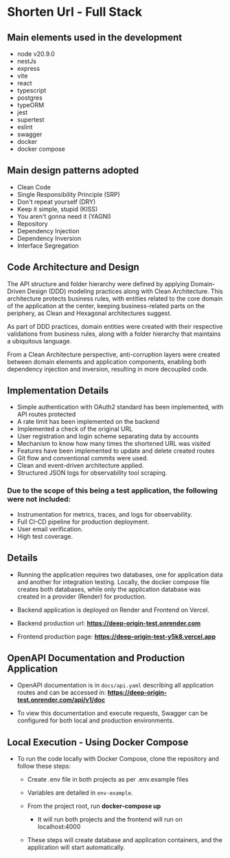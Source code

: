 # Shorten Url - Full Stack

## Main elements used in the development

- node v20.9.0
- nestJs
- express
- vite
- react
- typescript
- postgres
- typeORM
- jest
- supertest
- eslint
- swagger
- docker
- docker compose

## Main design patterns adopted

- Clean Code
- Single Responsibility Principle (SRP)
- Don't repeat yourself (DRY)
- Keep it simple, stupid (KISS)
- You aren't gonna need it (YAGNI)
- Repository
- Dependency Injection
- Dependency Inversion
- Interface Segregation

## Code Architecture and Design

The API structure and folder hierarchy were defined by applying Domain-Driven Design (DDD) modeling practices along with Clean Architecture. This architecture protects business rules, with entities related to the core domain of the application at the center, keeping business-related parts on the periphery, as Clean and Hexagonal architectures suggest.

As part of DDD practices, domain entities were created with their respective validations from business rules, along with a folder hierarchy that maintains a ubiquitous language.

From a Clean Architecture perspective, anti-corruption layers were created between domain elements and application components, enabling both dependency injection and inversion, resulting in more decoupled code.

## Implementation Details

- Simple authentication with OAuth2 standard has been implemented, with API routes protected
- A rate limit has been implemented on the backend
- Implemented a check of the original URL
- User registration and login scheme separating data by accounts
- Mechanism to know how many times the shortened URL was visited
- Features have been implemented to update and delete created routes
- Git flow and conventional commits were used.
- Clean and event-driven architecture applied.
- Structured JSON logs for observability tool scraping.

### Due to the scope of this being a test application, the following were not included:

- Instrumentation for metrics, traces, and logs for observability.
- Full CI-CD pipeline for production deployment.
- User email verification.
- High test coverage.

## Details

- Running the application requires two databases, one for application data and another for integration testing. Locally, the docker compose file creates both databases, while only the application database was created in a provider (Render) for production.

- Backend application is deployed on Render and Frontend on Vercel.

- Backend production url: **https://deep-origin-test.onrender.com**

- Frontend production page: **https://deep-origin-test-y5k8.vercel.app**

## OpenAPI Documentation and Production Application

- OpenAPI documentation is in `docs/api.yaml` describing all application routes and can be accessed in: **https://deep-origin-test.onrender.com/api/v1/doc**

- To view this documentation and execute requests, Swagger can be configured for both local and production environments.

## Local Execution - Using Docker Compose

- To run the code locally with Docker Compose, clone the repository and follow these steps:

  - Create .env file in both projects as per .env.example files
  - Variables are detailed in `env-example`.
  - From the project root, run **docker-compose up**

    - It will run both projects and the frontend will run on localhost:4000

  - These steps will create database and application containers, and the application will start automatically.
